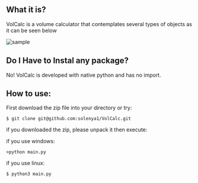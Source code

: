 
## What it is?

VolCalc is a volume calculator that contemplates several types of objects as it can be seen below

![sample](https://imgur.com/gDZ0My6.png)

## Do I Have to Instal any package?
 No! VolCalc is developed with native python and has no import.

## How to use: 

First download the zip file into your directory or try:
```
$ git clone git@github.com:solenya1/VolCalc.git
```
if you downloaded the zip, please unpack it then execute: 

if you use windows:
```
>python main.py
```
if you use linux:

```
$ python3 main.py

```


